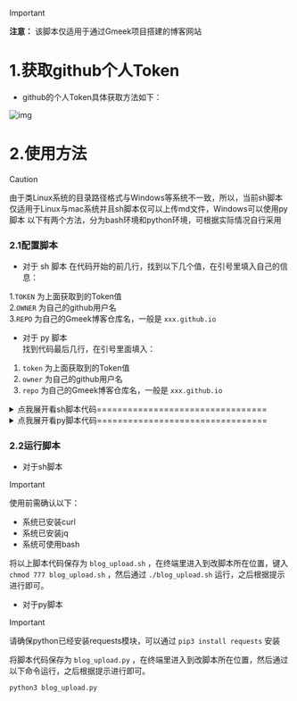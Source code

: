 > [!important]
>
> **注意：** 该脚本仅适用于通过Gmeek项目搭建的博客网站  

# 1.获取github个人Token

- github的个人Token具体获取方法如下：

![img](https://wowpb.pages.dev/file/349f3d72c80b48ba5a3f1.png)

# 2.使用方法

> [!caution]
> 由于类Linux系统的目录路径格式与Windows等系统不一致，所以，当前sh脚本仅适用于Linux与mac系统并且sh脚本仅可以上传md文件，Windows可以使用py脚本
> 以下有两个方法，分为bash环境和python环境，可根据实际情况自行采用

### 2.1配置脚本

- 对于 sh 脚本
在代码开始的前几行，找到以下几个值，在引号里填入自己的信息：

1.`TOKEN`  为上面获取到的Token值  
2.`OWNER` 为自己的github用户名  
3.`REPO` 为自己的Gmeek博客仓库名，一般是 `xxx.github.io`

- 对于 py 脚本  
找到代码最后几行，在引号里面填入：

1. `token` 为上面获取到的Token值  
2. `owner` 为自己的github用户名  
3. `repo` 为自己的Gmeek博客仓库名，一般是 `xxx.github.io`

<details>
  <summary> 点我展开看sh脚本代码================================= </summary>
  <pre><code>  

```shell
#!/usr/bin/env bash

TOKEN=''
OWNER=''
REPO=''

# 上传主程序
main_upload_program() {
    local title=$1
    local content=$2
    local labels=$3

    # 将标签转换成 JSON 数组格式
    labels_json=$(echo "$labels" | sed 's/,/","/g' | sed 's/^/["/' | sed 's/$/"]/')

    # 构建 JSON 数据
    json_data=$(jq -n \
    --arg title "$title" \
    --arg body "$content" \
    --argjson labels "$labels_json" \
    '{title: $title, body: $body, labels: $labels}')

    # 发送 POST 请求
    status_code=$(    curl -L \
        --silent \
        --output /dev/null \
        --write-out "%{http_code}" \
        -X POST \
        -H "Accept: application/vnd.github+json" \
        -H "Authorization: Bearer $TOKEN" \
        -H "X-GitHub-Api-Version: 2022-11-28" \
        https://api.github.com/repos/$OWNER/$REPO/issues \
        -d "$json_data" )

    case $status_code in
        201)
            echo
            echo "返回码：$status_code"
            echo "上传成功"
        ;;
        400)
            echo
            echo "返回码：$status_code"
            echo "Bad Request, 错误请求"
        ;;
        403)
            echo
            echo "返回码：$status_code"
            echo "Forbidden"
        ;;
        404)
            echo
            echo "返回码：$status_code"
            echo "Resource not found"
        ;;
        410)
            echo
            echo "返回码：$status_code"
            echo "Gone"
        ;;
        422)
            echo
            echo "返回码：$status_code"
            echo "Validation failed, or the endpoint has been spammed. \n 验证失败，或终结点已收到垃圾邮件。"
        ;;
        502)
            echo
            echo "返回码：$status_code"
            echo "Service unavailable, 服务不可用"
        ;;
    esac

}

# 上传单篇文章
upload_single_post() {
    read -p "请输入文章路径：" file_path
    read -p "请输入文章标签(多个标签请用,隔开)：" labels

    if echo "$file_path" | grep -E '\.(md|txt)$' > /dev/null; then
        # 提取文件名并去掉扩展名
        file_name=$(basename "$file_path")
        title=$(echo "$file_name" | sed 's/\.[^.]*$//')

        # 获取文章内容
        content=$(sed "" "$file_path")

        main_upload_program "$title" "$content" "$labels"
    fi

}

# 批量上传
upload_batch_posts() {
    read -p "请输入要上传的文件目录(绝对、相对路径皆可)：" file_path
    read -p "请输入文章标签(多个标签请用,隔开)：" labels
    for file in "${file_path}"/*
    do
        if echo "$file" | grep -E '\.(md|txt)$' > /dev/null; then
            # 提取文件名并去掉扩展名
            file_name=$(basename "$file")
            title=$(echo "$file_name" | sed 's/\.[^.]*$//')

            # 获取文章内容
            content=$(sed "" "$file")

            main_upload_program "$title" "$content" "$labels"
        fi

    done
}


while true;do
    echo " -----Made by Ronan----- "
    echo " 在键盘上按下对应数字即可选择相应设置"
    echo "————————————————————————————————————————————————————"
    echo " 1. 上传单篇文章"
    echo " 2. 批量上传"
    echo " Q. 退出本程序"
    echo
    read -p "请选择一个选项: " status
    case $status in
        1)
            upload_single_post
            break
        ;;
        2)
            upload_batch_posts
            break
        ;;
        q | Q)
            echo "退出"
            exit 0
        ;;
        *)
            echo "无效选项，请重新选择。"
        ;;
    esac
done
```  
  </code></pre>
</details>

<details>
  <summary> 点我展开看py脚本代码================================= </summary>
  <pre><code>  

```python
import json
import os
import requests

class GitHubIssueUploader:
    def __init__(self, owner=None, repo=None, token=None):
        self.owner = owner
        self.repo = repo
        self.token = token

        # 检查是否提供了必要的参数
        if not self.owner or not self.repo or not self.token:
            raise ValueError("必须指定 owner, repo 和 token")
        else:
            self.start_upload()

    def create_issue(self, title, content, labels):

        url = f"https://api.github.com/repos/{self.owner}/{self.repo}/issues"

        headers = {
            "Accept": "application/vnd.github+json",
            "Authorization": f"Bearer {self.token}",
            "X-GitHub-Api-Version": "2022-11-28"
        }

        data = {
            "title": title,
            "body": content,
            "labels": labels
        }

        response = requests.post(url=url, headers=headers, json=data)

        match response.status_code:
            case 201:
                print("Created, 上传成功")
            case 400:
                print("Bad Request, 错误请求")
            case 403:
                print("Forbidden")
            case 404:
                print("Resource not found")
            case 410:
                print("Gone")
            case 422:
                print("Validation failed, or the endpoint has been spammed. \n 验证失败，或终结点已收到垃圾邮件。")
            case 502:
                print("Service unavailable, 服务不可用")

    def upload_single_post(self, file_path, labels):
        title = os.path.splitext(os.path.basename(file_path))[0]
        with open(file_path, 'r', encoding='utf-8') as file:
            content = file.read()
            self.create_issue(title, content, labels)

    def upload_batch_posts(self, directory, labels):
        for filename in os.listdir(directory):
            if filename.endswith('.md'):
                file_path = os.path.join(directory, filename)
                self.upload_single_post(file_path, labels)

    def start_upload(self):
        status = input("\n 1.上传单篇文章 \n 2.批量上传 \n 按下对应数字并回车可选择相应功能：")
        labels = input("请输入标签，用,隔开：")
        labels = [word.strip() for word in labels.split(',')]

        if status == "1":
            file_path = input("请输入文件路径：")
            self.upload_single_post(file_path, labels)
        elif status == "2":
            directory = input("请输入目录路径：")
            self.upload_batch_posts(directory, labels)
        else:
            print("已退出程序...")
            exit()


if __name__ == "__main__":
    uploader = GitHubIssueUploader(
        owner = "xxxx",
        repo = "xxxx.github.io",
        token = "xxxx"
    )
```
  </code></pre>
</details>


### 2.2运行脚本

- 对于sh脚本  
> [!important]
> 
> 使用前需确认以下：
> - 系统已安装curl
> - 系统已安装jq
> - 系统可使用bash

将以上脚本代码保存为 `blog_upload.sh` ，在终端里进入到改脚本所在位置，键入 `chmod 777 blog_upload.sh` ，然后通过 `./blog_upload.sh` 运行，之后根据提示进行即可。

- 对于py脚本  
> [!important]
>
> 请确保python已经安装requests模块，可以通过 `pip3 install requests` 安装

将脚本代码保存为 `blog_upload.py` ，在终端里进入到改脚本所在位置，然后通过以下命令运行，之后根据提示进行即可。

```python
python3 blog_upload.py
```


<!-- ##{"timestamp":1722611382}## -->
